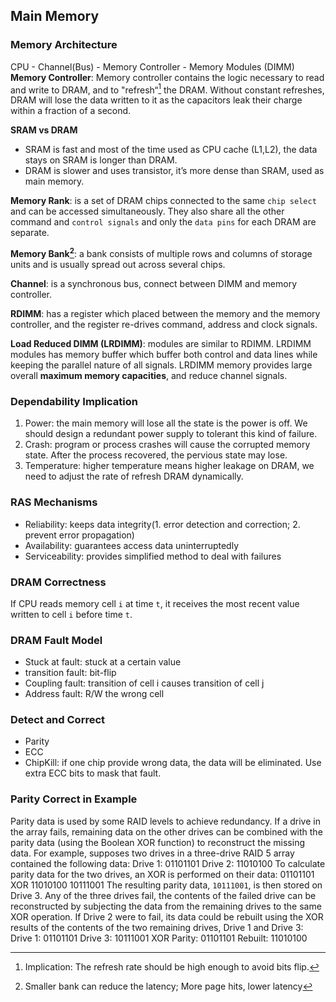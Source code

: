 ## Main Memory
### Memory Architecture
CPU - Channel(Bus) - Memory Controller - Memory Modules (DIMM)
**Memory Controller**: Memory controller contains the logic necessary to read and write to DRAM, and to "refresh“[^1] the DRAM. Without constant refreshes, DRAM will lose the data written to it as the capacitors leak their charge within a fraction of a second.

**SRAM vs DRAM**
- SRAM is fast and most of the time used as CPU cache (L1,L2), the data stays on SRAM is longer than DRAM. 
- DRAM is slower and uses transistor, it’s more dense than SRAM, used as main memory. 

**Memory Rank**: is a set of DRAM chips connected to the same `chip select` and can be accessed simultaneously. They also share all the other command and `control signals` and only the `data pins` for each DRAM are separate. 

**Memory Bank[^2]**: a bank consists of multiple rows and columns of storage units and is usually spread out across several chips. 

**Channel**: is a synchronous bus, connect between DIMM and memory controller.

**RDIMM**: has a register which placed between the memory and the memory controller, and the register re-drives command, address and clock signals.

**Load Reduced DIMM (LRDIMM)**: modules are similar to RDIMM. LRDIMM modules has memory buffer which buffer both control and data lines while keeping the parallel nature of all signals. LRDIMM memory provides large overall **maximum memory capacities**, and reduce channel signals. 

### Dependability Implication
1. Power: the main memory will lose all the state is the power is off. We should design a redundant power supply to tolerant this kind of failure. 
2. Crash: program or process crashes will cause the corrupted memory state. After the process recovered, the pervious state may lose. 
3. Temperature: higher temperature means higher leakage on DRAM, we need to adjust the rate of refresh DRAM dynamically. 

### RAS Mechanisms
- Reliability: keeps data integrity(1. error detection and correction; 2. prevent error propagation)
- Availability: guarantees access data uninterruptedly 
- Serviceability: provides simplified method to deal with failures

### DRAM Correctness
If CPU reads memory cell `i` at time `t`, it receives the most recent value written to cell `i` before time `t`.

### DRAM Fault Model
- Stuck at fault: stuck at a certain value
- transition fault: bit-flip
- Coupling fault: transition of cell i causes transition of cell j
- Address fault: R/W the wrong cell

### Detect and Correct
- Parity
- ECC
- ChipKill: if one chip provide wrong data, the data will be eliminated. Use extra ECC bits to mask that fault.
### Parity Correct in Example
Parity data is used by some RAID levels to achieve redundancy. If a drive in the array fails, remaining data on the other drives can be combined with the parity data (using the Boolean XOR function) to reconstruct the missing data.
For example, supposes two drives in a three-drive RAID 5 array contained the following data:
	Drive 1: 01101101
	Drive 2: 11010100
To calculate parity data for the two drives, an XOR is performed on their data:
	    01101101
	XOR 11010100
	    10111001
The resulting parity data, `10111001`, is then stored on Drive 3. Any of the three drives fail, the contents of the failed drive can be reconstructed by subjecting the data from the remaining drives to the same XOR operation. 
If Drive 2 were to fail, its data could be rebuilt using the XOR results of the contents of the two remaining drives, Drive 1 and Drive 3:
	Drive 1:    01101101
	Drive 3:    10111001
	XOR Parity: 01101101
	Rebuilt:    11010100 

[^1]:	Implication: The refresh rate should be high enough to avoid bits flip.

[^2]:	Smaller bank can reduce the latency; More page hits, lower latency